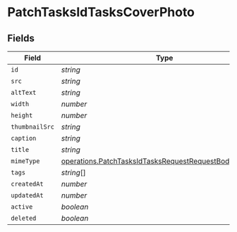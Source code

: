 # PatchTasksIdTasksCoverPhoto


## Fields

| Field                                                                                                                            | Type                                                                                                                             | Required                                                                                                                         | Description                                                                                                                      |
| -------------------------------------------------------------------------------------------------------------------------------- | -------------------------------------------------------------------------------------------------------------------------------- | -------------------------------------------------------------------------------------------------------------------------------- | -------------------------------------------------------------------------------------------------------------------------------- |
| `id`                                                                                                                             | *string*                                                                                                                         | :heavy_minus_sign:                                                                                                               | N/A                                                                                                                              |
| `src`                                                                                                                            | *string*                                                                                                                         | :heavy_minus_sign:                                                                                                               | N/A                                                                                                                              |
| `altText`                                                                                                                        | *string*                                                                                                                         | :heavy_minus_sign:                                                                                                               | N/A                                                                                                                              |
| `width`                                                                                                                          | *number*                                                                                                                         | :heavy_minus_sign:                                                                                                               | N/A                                                                                                                              |
| `height`                                                                                                                         | *number*                                                                                                                         | :heavy_minus_sign:                                                                                                               | N/A                                                                                                                              |
| `thumbnailSrc`                                                                                                                   | *string*                                                                                                                         | :heavy_minus_sign:                                                                                                               | N/A                                                                                                                              |
| `caption`                                                                                                                        | *string*                                                                                                                         | :heavy_minus_sign:                                                                                                               | N/A                                                                                                                              |
| `title`                                                                                                                          | *string*                                                                                                                         | :heavy_minus_sign:                                                                                                               | N/A                                                                                                                              |
| `mimeType`                                                                                                                       | [operations.PatchTasksIdTasksRequestRequestBodyMimeType](../../models/operations/patchtasksidtasksrequestrequestbodymimetype.md) | :heavy_minus_sign:                                                                                                               | N/A                                                                                                                              |
| `tags`                                                                                                                           | *string*[]                                                                                                                       | :heavy_minus_sign:                                                                                                               | N/A                                                                                                                              |
| `createdAt`                                                                                                                      | *number*                                                                                                                         | :heavy_minus_sign:                                                                                                               | N/A                                                                                                                              |
| `updatedAt`                                                                                                                      | *number*                                                                                                                         | :heavy_minus_sign:                                                                                                               | N/A                                                                                                                              |
| `active`                                                                                                                         | *boolean*                                                                                                                        | :heavy_minus_sign:                                                                                                               | N/A                                                                                                                              |
| `deleted`                                                                                                                        | *boolean*                                                                                                                        | :heavy_minus_sign:                                                                                                               | N/A                                                                                                                              |